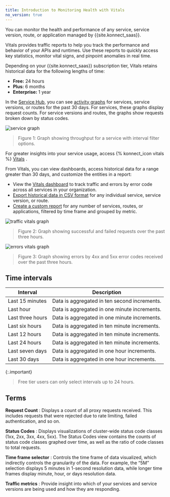 ```yaml
---
title: Introduction to Monitoring Health with Vitals
no_version: true
---
```


You can monitor the health and performance of any service, service version,
route, or application managed by {{site.konnect_saas}}.

Vitals provides traffic reports to help you track the performance and
behavior of your APIs and runtimes. Use these reports to quickly access key
statistics, monitor vital signs, and pinpoint anomalies in real time.

Depending on your {{site.konnect_saas}} subscription tier, Vitals retains
historical data for the following lengths of time:
* **Free:** 24 hours
* **Plus:** 6 months
* **Enterprise:** 1 year

In the [Service Hub](https://cloud.konghq.com/servicehub/), you can see
[activity graphs](/konnect/vitals/analyze/) for services, service versions, or
routes for the past 30 days.
For services, these graphs display request counts. For service versions and
routes, the graphs show requests broken down by status codes.

![service graph](/assets/images/docs/konnect/konnect-vitals-service-versions.png)

> Figure 1: Graph showing throughput for a service with interval filter options.

For greater insights into your service usage, access {% konnect_icon vitals %} [Vitals](https://cloud.konghq.com/vitals) <span class="badge plus"></span>.

From Vitals, you can view dashboards, access historical data for a range greater than 30 days, and customize the entities in a report:
* View the [Vitals dashboard](/konnect/vitals/overview-dashboard) to track traffic and errors by error code across all services in your organization.
* [Export historical data in CSV format](/konnect/vitals/analyze/) for any individual service, service version, or route.
* [Create a custom report](/konnect/vitals/generate-reports/) for any number of services, routes, or applications, filtered by time frame and grouped by metric.

![traffic vitals graph](/assets/images/docs/konnect/konnect-vitals-traffic.png)
> Figure 2: Graph showing successful and failed requests over the past three hours.

 ![errors vitals graph](/assets/images/docs/konnect/konnect-vitals-errors.png)
> Figure 3: Graph showing errors by 4xx and 5xx error codes received over the past three hours.

## Time intervals

Interval | Description  
------|----------|
Last 15 minutes | Data is aggregated in ten second increments.
Last hour| Data is aggregated in one minute increments.
Last three hours | Data is aggregated in one minute increments.
Last six hours | Data is aggregated in ten minute increments.
Last 12 hours| Data is aggregated in ten minute increments.
Last 24 hours| Data is aggregated in ten minute increments.
Last seven days | Data is aggregated in one hour increments.
Last 30 days | Data is aggregated in one hour increments.

{:.important}
> Free tier users can only select intervals up to 24 hours.

## Terms

**Request Count**
: Displays a count of all proxy requests received. This includes requests that
were rejected due to rate limiting, failed authentication, and so on.

**Status Codes**
: Displays visualizations of cluster-wide status code classes (1xx, 2xx, 3xx,
  4xx, 5xx). The Status Codes view contains the counts of status code classes
  graphed over time, as well as the ratio of code classes to total requests.

**Time frame selector**
: Controls the time frame of data visualized, which indirectly controls the
granularity of the data. For example, the “5M” selection displays 5 minutes in
1-second resolution data, while longer time frames display minute, hour, or
days resolution data.

**Traffic metrics**
: Provide insight into which of your services and service versions are being
used and how they are responding.
